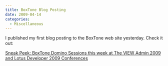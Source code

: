 ```yaml
---
title: BoxTone Blog Posting
date: 2009-04-14
categories: 
  - Miscellaneous
---
```


I published my first blog posting to the BoxTone web site yesterday. Check it out:

[Sneak Peek: BoxTone Domino Sessions this week at The VIEW Admin 2009 and Lotus Developer 2009 Conferences](http://www.boxtone.com/blog/index.php/mobile_user_management_blackberry/sneak-peak-boxtone-domino-sessions-this-week-at-the-view-admin-2009-and-lotus-developer-2009-conference-blackberry/)
